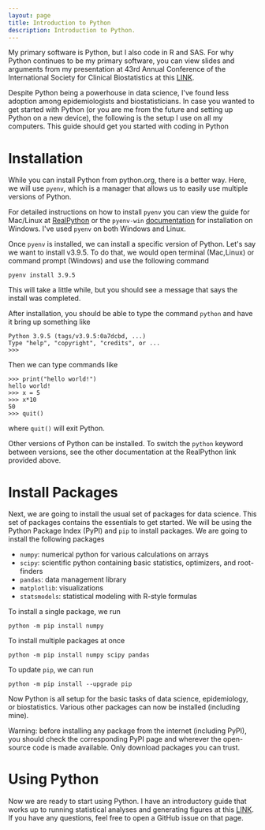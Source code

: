 ```yaml
---
layout: page
title: Introduction to Python
description: Introduction to Python.
---
```


My primary software is Python, but I also code in R and SAS. For why Python continues to be my primary software, you 
can view slides and arguments from my presentation at 43rd Annual Conference of the International Society for Clinical 
Biostatistics at this [LINK](https://github.com/pzivich/Presentations/blob/master/ISCB43/Zivich_Python_ISCB43.pdf).

Despite Python being a powerhouse in data science, I've found less adoption among epidemiologists and biostatisticians.
In case you wanted to get started with Python (or you are me from the future and setting up Python on a new device), 
the following is the setup I use on all my computers. This guide should get you started with coding in Python

# Installation

While you can install Python from python.org, there is a better way. Here, we will use `pyenv`, which is a manager that 
allows us to easily use multiple versions of Python. 

For detailed instructions on how to install `pyenv` you can view the guide for Mac/Linux at 
[RealPython](https://realpython.com/intro-to-pyenv/) or the `pyenv-win` 
[documentation](https://github.com/pyenv-win/pyenv-win/blob/master/docs/installation.md) for installation on Windows. 
I've used `pyenv` on both Windows and Linux.

Once `pyenv` is installed, we can install a specific version of Python. Let's say we want to install v3.9.5. To do that,
we would open terminal (Mac,Linux) or command prompt (Windows) and use the following command

```pyenv install 3.9.5```

This will take a little while, but you should see a message that says the install was completed.

After installation, you should be able to type the command `python` and have it bring up something like

```
Python 3.9.5 (tags/v3.9.5:0a7dcbd, ...)
Type "help", "copyright", "credits", or ...
>>>
```

Then we can type commands like

```
>>> print("hello world!")
hello world!
>>> x = 5
>>> x*10
50
>>> quit()
```

where `quit()` will exit Python. 

Other versions of Python can be installed. To switch the `python` keyword between versions, see the other documentation
at the RealPython link provided above.

# Install Packages

Next, we are going to install the usual set of packages for data science. This set of packages contains the essentials
to get started. We will be using the Python Package Index (PyPI) and `pip` to install packages. We are going to install
the following packages

- `numpy`: numerical python for various calculations on arrays
- `scipy`: scientific python containing basic statistics, optimizers, and root-finders
- `pandas`: data management library
- `matplotlib`: visualizations
- `statsmodels`: statistical modeling with R-style formulas

To install a single package, we run

```commandline
python -m pip install numpy
```

To install multiple packages at once

```commandline
python -m pip install numpy scipy pandas
```

To update `pip`, we can run

```commandline
python -m pip install --upgrade pip
```

Now Python is all setup for the basic tasks of data science, epidemiology, or biostatistics. Various other packages 
can now be installed (including mine).

Warning: before installing any package from the internet (including PyPI), you should check the corresponding PyPI page
and wherever the open-source code is made available. Only download packages you can trust.

# Using Python

Now we are ready to start using Python. I have an introductory guide that works up to running statistical analyses and 
generating figures at this [LINK](https://github.com/pzivich/Python-for-Epidemiologists). If you have any questions,
feel free to open a GitHub issue on that page.
